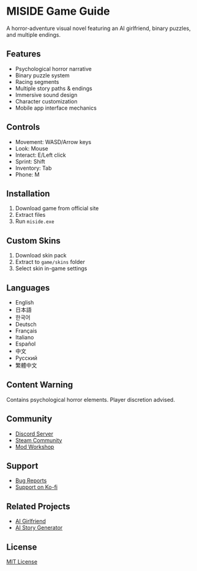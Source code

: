 # MISIDE Game Guide

A horror-adventure visual novel featuring an AI girlfriend, binary puzzles, and multiple endings.

## Features
- Psychological horror narrative
- Binary puzzle system
- Racing segments 
- Multiple story paths & endings
- Immersive sound design
- Character customization
- Mobile app interface mechanics

## Controls
- Movement: WASD/Arrow keys
- Look: Mouse 
- Interact: E/Left click
- Sprint: Shift
- Inventory: Tab
- Phone: M

## Installation
1. Download game from official site
2. Extract files
3. Run `miside.exe`

## Custom Skins
1. Download skin pack
2. Extract to `game/skins` folder
3. Select skin in-game settings

## Languages
- English
- 日本語
- 한국어
- Deutsch
- Français  
- Italiano 
- Español
- 中文
- Русский
- 繁體中文

## Content Warning
Contains psychological horror elements. Player discretion advised.

## Community
- [Discord Server](https://discord.gg/miside)
- [Steam Community](https://steamcommunity.com/app/miside)
- [Mod Workshop](https://misidegame.com/mods)

## Support
- [Bug Reports](https://github.com/miside/issues)
- [Support on Ko-fi](https://ko-fi.com/jeyzolo)

## Related Projects
- [AI Girlfriend](https://www.yourgirlfriend.app/)
- [AI Story Generator](https://c2story.com/)

## License
[MIT License](LICENSE)
